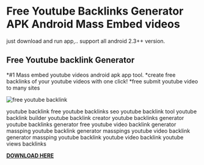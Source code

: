 # Free Youtube Backlinks Generator APK Android Mass Embed videos
just download and run app,.. support all android 2.3++ version.

## Free Youtube backlink Generator 
*#1 Mass embed youtube videos android apk app tool.
*create free backlinks of your youtube videos with one click! 
*free submit youtube video to many sites

![free youtube backlink](https://i.ibb.co/D8f44LQ/free-youtube-backlink.png)

youtube backlink free
youtube backlinks seo
youtube backlink tool
youtube backlink builder
youtube backlink creator
youtube backlinks generator
youtube backlinks generator free
youtube video backlink generator
massping youtube backlink generator
masspings youtube video backlink generator
massping youtube backlink
youtube video backlink
youtube views backlinks

[**DOWNLOAD HERE**](https://drive.google.com/uc?export=download&id=1idCqx-OiE7DZ44UqmbfBWPVjAig42o7Z)
